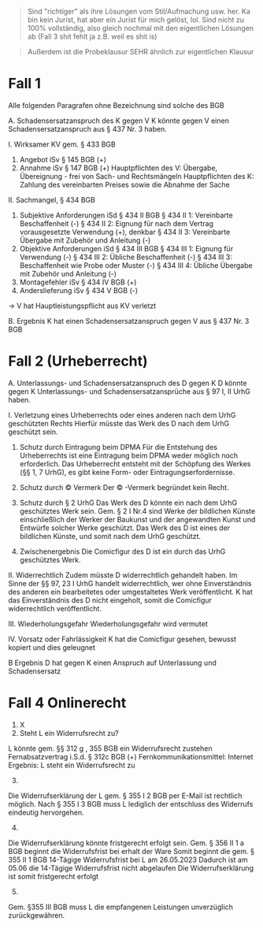 > Sind "richtiger" als ihre Lösungen vom Stil/Aufmachung usw. her. 
> Ka bin kein Jurist, hat aber ein Jurist für mich gelöst, lol.
> Sind nicht zu 100% vollständig, also gleich nochmal mit den eigentlichen Lösungen ab (Fall 3 shit fehlt ja z.B. weil es shit is)

> Außerdem ist die Probeklausur SEHR ähnlich zur eigentlichen Klausur

# Fall 1

Alle folgenden Paragrafen ohne Bezeichnung sind solche des BGB

A. Schadensersatzanspruch des K gegen V
K könnte gegen V einen Schadensersatzanspruch aus § 437 Nr. 3 haben.

I. Wirksamer KV gem. § 433 BGB

1. Angebot iSv § 145 BGB (+)
2. Annahme iSv § 147 BGB (+)
Hauptpflichten des V: Übergabe, Übereignung - frei von Sach- und Rechtsmängeln
Hauptpflichten des K: Zahlung des vereinbarten Preises sowie die Abnahme der Sache

II. Sachmangel, § 434 BGB

1. Subjektive Anforderungen iSd § 434 II BGB
§ 434 II 1: Vereinbarte Beschaffenheit (-)
§ 434 II 2: Eignung für nach dem Vertrag vorausgesetzte Verwendung (+), denkbar
§ 434 II 3: Vereinbarte Übergabe mit Zubehör und Anleitung (-)
1. Objektive Anforderungen iSd § 434 III BGB
§ 434 III 1: Eignung für Verwendung (-)
§ 434 III 2: Übliche Beschaffenheit (-)
§ 434 III 3: Beschaffenheit wie Probe oder Muster (-)
§ 434 III 4: Übliche Übergabe mit Zubehör und Anleitung (-)
1. Montagefehler iSv § 434 IV BGB (+)
2. Anderslieferung iSv § 434 V BGB (-)

-> V hat Hauptleistungspflicht aus KV verletzt

B. Ergebnis
K hat einen Schadensersatzanspruch gegen V aus § 437 Nr. 3 BGB

# Fall 2 (Urheberrecht) 

A. Unterlassungs- und Schadensersatzanspruch des D gegen K
D könnte gegen K Unterlassungs- und Schadensersatzansprüche aus § 97 I, II UrhG haben.

I. Verletzung eines Urheberrechts oder eines anderen nach dem UrhG geschützten Rechts
Hierfür müsste das Werk des D nach dem UrhG geschützt sein.

1.  Schutz durch Eintragung beim DPMA
Für die Entstehung des Urheberrechts ist eine Eintragung beim DPMA weder möglich noch erforderlich. Das Urheberrecht entsteht mit der Schöpfung des Werkes (§§ 1, 7 UrhG), es gibt keine Form- oder Eintragungserfordernisse.

1. Schutz durch © Vermerk
Der © -Vermerk begründet kein Recht.

1. Schutz durch § 2 UrhG
Das Werk des D könnte ein nach dem UrhG geschütztes Werk sein. Gem. § 2 I Nr.4 sind Werke der bildlichen Künste einschließlich der Werker der Baukunst und der angewandten Kunst und Entwürfe solcher Werke geschützt. Das Werk des D ist eines der bildlichen Künste, und somit nach dem UrhG geschützt.

1.  Zwischenergebnis
Die Comicfigur des D ist ein durch das UrhG geschütztes Werk.

II. Widerrechtlich
Zudem müsste D widerrechtlich gehandelt haben. Im Sinne der §§ 97, 23 I UrhG handelt widerrechtlich, wer ohne Einverständnis des anderen ein bearbeitetes oder umgestaltetes Werk veröffentlicht. K hat das Einverständnis des D nicht eingeholt, somit die Comicfigur widerrechtlich veröffentlicht.

III. Wiederholungsgefahr
Wiederholungsgefahr wird vermutet

IV. Vorsatz oder Fahrlässigkeit
K hat die Comicfigur gesehen, bewusst kopiert und dies geleugnet

B Ergebnis
D hat gegen K einen Anspruch auf Unterlassung und Schadensersatz

# Fall 4 Onlinerecht

1. X
2. Steht L ein Widerrufsrecht zu?

L könnte gem. §§ 312 g , 355 BGB ein Widerrufsrecht zustehen
Fernabsatzvertrag i.S.d. § 312c BGB (+)
Fernkommunikationsmittel: Internet
Ergebnis: L steht ein Widerrufsrecht zu


3. 
Die Widerrufserklärung der L  gem. § 355 I 2 BGB per E-Mail ist rechtlich möglich. Nach § 355 I 3 BGB muss L lediglich der entschluss des Widerrufs eindeutig hervorgehen.

4. 
Die Widerrufserklärung könnte fristgerecht erfolgt sein.
	Gem. § 356 II 1 a BGB beginnt die Widerrufsfrist bei erhalt der Ware
		Somit beginnt die gem. § 355 II 1 BGB 14-Tägige Widerrufsfrist bei L am 26.05.2023
Dadurch ist am 05.06 die 14-Tägige Widerrufsfrist nicht abgelaufen
Die Widerrufserklärung ist somit fristgerecht erfolgt 

5. 
Gem. §355 III BGB muss L die empfangenen Leistungen unverzüglich zurückgewähren.
